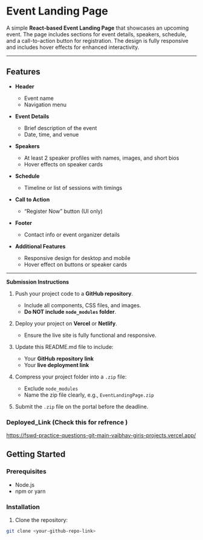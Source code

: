 # Event Landing Page

A simple **React-based Event Landing Page** that showcases an upcoming event. The page includes sections for event details, speakers, schedule, and a call-to-action button for registration. The design is fully responsive and includes hover effects for enhanced interactivity.

---

## Features

- **Header**
  - Event name
  - Navigation menu

- **Event Details**
  - Brief description of the event
  - Date, time, and venue

- **Speakers**
  - At least 2 speaker profiles with names, images, and short bios
  - Hover effects on speaker cards

- **Schedule**
  - Timeline or list of sessions with timings

- **Call to Action**
  - “Register Now” button (UI only)

- **Footer**
  - Contact info or event organizer details

- **Additional Features**
  - Responsive design for desktop and mobile
  - Hover effect on buttons or speaker cards

---
**Submission Instructions**

1. Push your project code to a **GitHub repository**.
   - Include all components, CSS files, and images.
   - **Do NOT include `node_modules` folder**.

2. Deploy your project on **Vercel** or **Netlify**.
   - Ensure the live site is fully functional and responsive.

3. Update this README.md file to include:
   - Your **GitHub repository link**
   - Your **live deployment link**

4. Compress your project folder into a `.zip` file:
   - Exclude `node_modules`
   - Name the zip file clearly, e.g., `EventLandingPage.zip`

5. Submit the `.zip` file on the portal before the deadline.



### Deployed_Link (Check this for refrence )
https://fswd-practice-questions-git-main-vaibhav-giris-projects.vercel.app/



## Getting Started

### Prerequisites
- Node.js
- npm or yarn

### Installation
1. Clone the repository:
```bash
git clone <your-github-repo-link>




